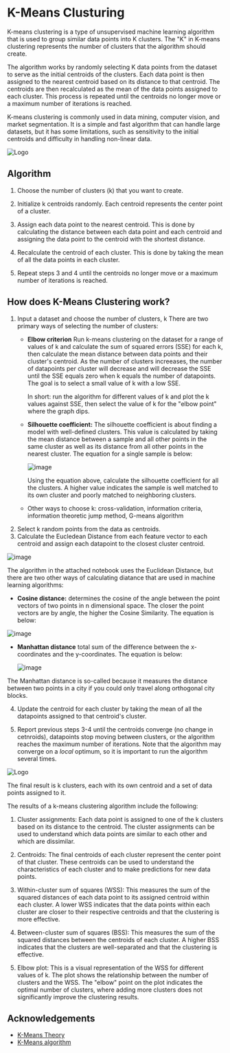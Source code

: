 # K-Means Clusturing

K-means clustering is a type of unsupervised machine learning algorithm that is used to group similar data points into K clusters. The "K" in K-means clustering represents the number of clusters that the algorithm should create. 

The algorithm works by randomly selecting K data points from the dataset to serve as the initial centroids of the clusters. Each data point is then assigned to the nearest centroid based on its distance to that centroid. The centroids are then recalculated as the mean of the data points assigned to each cluster. This process is repeated until the centroids no longer move or a maximum number of iterations is reached.

K-means clustering is commonly used in data mining, computer vision, and market segmentation. It is a simple and fast algorithm that can handle large datasets, but it has some limitations, such as sensitivity to the initial centroids and difficulty in handling non-linear data.


![Logo](https://i.imgur.com/S65Sk9c.jpg)


## Algorithm
1. Choose the number of clusters (k) that you want to create.

2. Initialize k centroids randomly. Each centroid represents the center point of a cluster.

3. Assign each data point to the nearest centroid. This is done by calculating the distance between each data point and each centroid and assigning the data point to the centroid with the shortest distance.

4. Recalculate the centroid of each cluster. This is done by taking the mean of all the data points in each cluster.

5. Repeat steps 3 and 4 until the centroids no longer move or a maximum number of iterations is reached.

## How does K-Means Clustering work?
1. Input a dataset and choose the number of clusters, k
  There are two primary ways of selecting the number of clusters:
    - **Elbow criterion**
      Run k-means clustering on the dataset for a range of values of k and calculate the sum of squared errors (SSE) for each k, then calculate the mean distance between data points and their cluster's centroid. As the number of clusters increeases, the number of datapoints per cluster will decrease and will decrease the SSE until the SSE equals zero when k equals the number of datapoints. The goal is to select a small value of k with a low SSE.
    
      In short: run the algorithm for different values of k and plot the k values against SSE, then select the value of k for the "elbow point" where the graph dips.
    - **Silhouette coefficient:**
      The silhouette coefficient is about finding a model with well-defined clusters. This value is calculated by taking the mean distance between a sample and all other points in the same cluster as well as its distance from all other points in the nearest cluster. The equation for a single sample is below:
    
      ![image](https://user-images.githubusercontent.com/89811204/146045653-2898b2fa-6f54-4a50-a617-f8efb3f07ef5.png)

        Using the equation above, calculate the silhouette coefficient for all the clusters. A higher value indicates the sample is well matched to its own cluster and poorly matched to neighboring clusters. 
    - Other ways to choose k: cross-validation, information criteria, information theoretic jump method, G-means algorithm
3. Select k random points from the data as centroids. 
4. Calculate the Eucledean Distance from each feature vector to each centroid and assign each datapoint to the closest cluster centroid.

![image](https://user-images.githubusercontent.com/89811204/132998845-37a6f436-47b4-4337-a030-72bd9212d59f.png)

   The algorithm in the attached notebook uses the Euclidean Distance, but there are two other ways of calculating diatance that are used in machine learning algorithms: 
     
   - **Cosine distance:** determines the cosine of the angle between the point vectors of two points in n dimensional space. The closer the point vectors are by angle, the higher the Cosine Similarity. The equation is below:
    
   ![image](https://user-images.githubusercontent.com/89811204/146046597-0f8d9449-30d1-4bc7-9560-1b271cff737b.png)

   - **Manhattan distance** total sum of the difference between the x-coordinates and the y-coordinates. The equation is below: 
    
      ![image](https://user-images.githubusercontent.com/89811204/146046963-1f7a89a4-2a11-4466-b756-5bb1960d4c44.png)

   The Manhattan distance is so-called because it measures the distance between two points in a city if you could only travel along orthogonal city blocks.
   
4. Update the centroid for each cluster by taking the mean of all the datapoints assigned to that centroid's cluster.

5. Report previous steps 3-4 until the centroids converge (no change in cetnroids), datapoints stop moving between clusters, or the algorithm reaches the maximum number of iterations. Note that the algorithm may converge on a _local_ optimum, so it is important to run the algorithm several times. 

![Logo](https://i.imgur.com/k4XcapI.gif)

The final result is k clusters, each with its own centroid and a set of data points assigned to it.


The results of a k-means clustering algorithm include the following:

1. Cluster assignments: Each data point is assigned to one of the k clusters based on its distance to the centroid. The cluster assignments can be used to understand which data points are similar to each other and which are dissimilar.

2. Centroids: The final centroids of each cluster represent the center point of that cluster. These centroids can be used to understand the characteristics of each cluster and to make predictions for new data points.

3. Within-cluster sum of squares (WSS): This measures the sum of the squared distances of each data point to its assigned centroid within each cluster. A lower WSS indicates that the data points within each cluster are closer to their respective centroids and that the clustering is more effective.

4. Between-cluster sum of squares (BSS): This measures the sum of the squared distances between the centroids of each cluster. A higher BSS indicates that the clusters are well-separated and that the clustering is effective.

5. Elbow plot: This is a visual representation of the WSS for different values of k. The plot shows the relationship between the number of clusters and the WSS. The "elbow" point on the plot indicates the optimal number of clusters, where adding more clusters does not significantly improve the clustering results.

## Acknowledgements

 - [K-Means Theory ](https://www.analyticsvidhya.com/blog/2019/08/comprehensive-guide-k-means-clustering/)
 - [K-Means algorithm](https://mubaris.com/posts/kmeans-clustering/)


